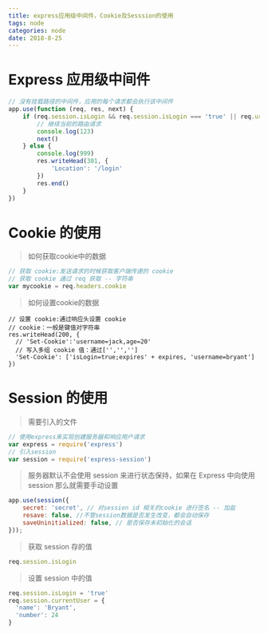 ```yaml
---
title: express应用级中间件，Cookie及Sesssion的使用
tags: node
categories: node
date: 2018-8-25
---
```


# Express 应用级中间件

```js
// 没有挂载路径的中间件，应用的每个请求都会执行该中间件
app.use(function (req, res, next) {
    if (req.session.isLogin && req.session.isLogin === 'true' || req.url === '/login' || req.url === '/dologin') {
        // 继续当前的路由请求
        console.log(123)
        next()
    } else {
        console.log(999)
        res.writeHead(301, {
            'Location': '/login'
        })
        res.end()
    }
})
```

<!--more-->

# Cookie 的使用

>  如何获取cookie中的数据

```js
// 获取 cookie:发送请求的时候获取客户端传递的 cookie
// 获取 cookie 通过 req 获取 -- 字符串
var mycookie = req.headers.cookie
```

> 如何设置cookie的数据

```js'
// 设置 cookie:通过响应头设置 cookie
// cookie：一般是键值对字符串
res.writeHead(200, {
  // 'Set-Cookie':'username=jack,age=20'
  // 写入多组 cookie 值：通过['','','']
  'Set-Cookie': ['isLogin=true;expires' + expires, 'username=bryant']
})
```

# Session 的使用

> 需要引入的文件

```js
// 使用express来实现创建服务器和响应用户请求
var express = require('express')
// 引入session
var session = require('express-session')
```

> 服务器默认不会使用 session 来进行状态保持，如果在 Express 中向使用 session 那么就需要手动设置

```js
app.use(session({
    secret: 'secret', // 对session id 相关的cookie 进行签名 -- 加盐
    resave: false, //不管session数据是否发生改变，都会自动保存
    saveUninitialized: false, // 是否保存未初始化的会话
}));
```

> 获取 session 存的值

```js
req.session.isLogin
```

> 设置 session 中的值

```js
req.session.isLogin = 'true'
req.session.currentUser = {
  'name': 'Bryant',
  'number': 24
}
```

